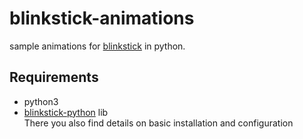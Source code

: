 # blinkstick-animations
sample animations for [blinkstick](http://www.blinkstick.com) in python.

## Requirements
- python3
- [blinkstick-python](https://github.com/arvydas/blinkstick-python) lib  
There you also find details on basic installation and configuration
